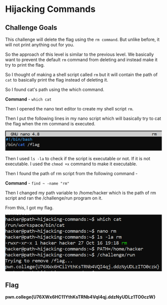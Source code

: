 # Hijacking Commands

## Challenge Goals

This challenge will delete the flag using the `rm command`. But unlike before, it will not print anything out for you.

So the approach of this level is similar to the previous level. We basically want to prevent the default `rm` command from deleting and instead make it try to print the flag.

So I thought of making a shell script called `rm` but it will contain the path of `cat` to basically  print the flag instead of deleting it.

So I found cat's path using the which command.

**Command** - `which cat`

Then I opened the nano text editor to create my shell script `rm`.

Then I put the following lines in my nano script which will basically try to cat the flag when the rm command is executed.

![alt text](image-5.png)

Then I used `ls -la`  to check if the script is executable or not. If it is not executable.  I used the `chmod +x` command to make it executable.

Then I found the path of rm script from the following command - 

**Command** - `find ~ -name "rm"`

Then I changed my path variable to /home/hacker which is the path of rm script and ran the /challenge/run program on it.

From this, I got my flag.

![alt text](image-4.png)

## Flag

**pwn.college{U76XWx6HC11YthKsTRNb4VqI4qj.ddzNyUDLz1TO0czW}**
